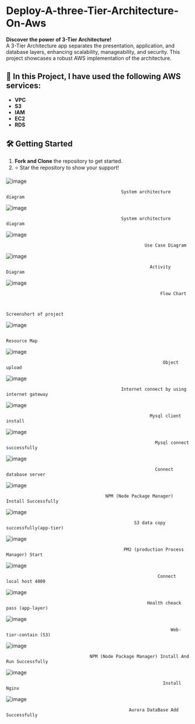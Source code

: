 # Deploy-A-three-Tier-Architecture-On-Aws

**Discover the power of 3-Tier Architecture!**  
A 3-Tier Architecture app separates the presentation, application, and database layers, enhancing scalability, manageability, and security. This project showcases a robust AWS implementation of the architecture.

## 🚀 **In this Project, I have used the following AWS services:**

- **VPC**  
- **S3**  
- **IAM**  
- **EC2**  
- **RDS**  

## 🛠️ **Getting Started**

1. **Fork and Clone** the repository to get started.  
2. ⭐ Star the repository to show your support!

![image](https://github.com/user-attachments/assets/64b09668-6610-48d6-8a0d-627d7d11cab7)


                                                System architecture diagram

                               

![image](https://github.com/user-attachments/assets/67e80db5-ed86-4e6e-9d28-31849cec711b)


                                                System architecture diagram


                               
![image](https://github.com/user-attachments/assets/08da1a81-e1ef-4aa9-a755-a458e1c5d7a9)


                                                         Use Case Diagram
                                   
![image](https://github.com/user-attachments/assets/83b1fcf5-b401-46c5-b6d3-56e828f3f9f5)


                                                           Activity Diagram
                                   
![image](https://github.com/user-attachments/assets/c34d82a3-7b6d-4329-b27f-3f874b90f4a4)


                                                               Flow Chart


                                    
    Screenshort of project

                                    
 ![image](https://github.com/user-attachments/assets/7fe51c12-1c12-4f38-956c-5a6ba352219f)

                                           
                                                                   Resource Map 

                                       
![image](https://github.com/user-attachments/assets/8c2d85fc-99f2-4037-967e-9e4846b6c1dc)

 
                                                 
                                                                Object upload 

 ![image](https://github.com/user-attachments/assets/910ab050-cfba-42e3-b9e4-baba01e3fc9f)

                                                       
                                                Internet connect by using internet gateway

                        
 ![image](https://github.com/user-attachments/assets/453f8b3b-f709-4cf9-95b0-ba0a237b6f2b)

 
                                                 
                                                           Mysql client install

                                        
 ![image](https://github.com/user-attachments/assets/8297121a-b065-443b-b95f-cf45f606f947)

                                               
                                                             Mysql connect successfully

                                    
 ![image](https://github.com/user-attachments/assets/1d1f8fa6-2924-47b9-8f75-53b49c272612)

                                        
                                                             Connect database server

                                   
 ![image](https://github.com/user-attachments/assets/2ebc2148-a085-4e3c-b197-ba8296650c16)
   
                                          NPM (Node Package Manager) Install Successfully

                   
![image](https://github.com/user-attachments/assets/d8c57aff-622c-477b-8446-4a6d6bc202d5)

 
                                                     S3 data copy successfully(app-tier)

                            
 ![image](https://github.com/user-attachments/assets/f44afd15-1d5a-4431-a478-a426e5474cd6)

                                  
                                                 PM2 (production Process Manager) Start

                         
 ![image](https://github.com/user-attachments/assets/8ad151ac-4ae5-4767-a625-b23d636af26f)

                                                              Connect local host 4000
 
                                      
 ![image](https://github.com/user-attachments/assets/8a99e332-d2cd-4bc1-9cfe-041c3e9369d0)

                                                          Health cheack pass (app-layer)

                                
 ![image](https://github.com/user-attachments/assets/057f0dd6-b2a0-42c6-8cb7-f12aa40bbdb0)

                                          
                                                                   Web-tier-contain (S3)

                                  
 ![image](https://github.com/user-attachments/assets/6f9f6eef-7d56-43c5-b587-ff4915abba16)

                                             
                                    NPM (Node Package Manager) Install And Run Successfully

                    

 ![image](https://github.com/user-attachments/assets/ebcfdb7c-f072-4647-b953-85989755df6b)



                                          
                                                                Install Nginx
![image](https://github.com/user-attachments/assets/3dd80263-2b0f-45d3-9f3c-7e7aabdbc2b8)


 
                                          
                                                   Aurora DataBase Add Successfully




 
                                     
